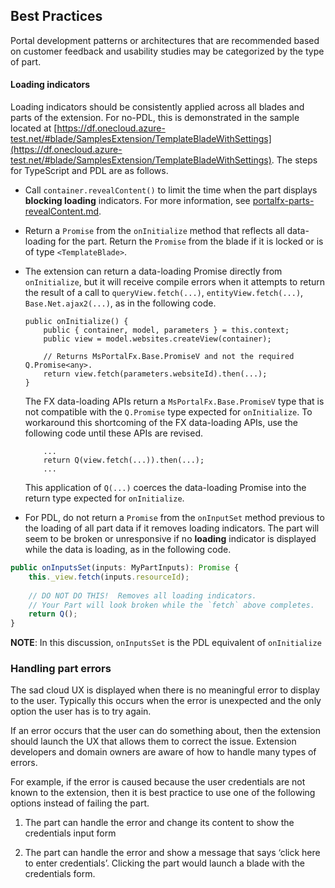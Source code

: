 
<a name="best-practices"></a>
## Best Practices

Portal development patterns or architectures that are recommended based on customer feedback and usability studies may be categorized by the type of part.

<a name="best-practices-loading-indicators"></a>
#### Loading indicators

Loading indicators should be consistently applied across all blades and parts of the extension. For no-PDL, this is demonstrated in the sample located at  [https://df.onecloud.azure-test.net/#blade/SamplesExtension/TemplateBladeWithSettings](https://df.onecloud.azure-test.net/#blade/SamplesExtension/TemplateBladeWithSettings).  The steps for TypeScript and PDL are as follows.

* Call `container.revealContent()` to limit the time when the part displays  **blocking loading** indicators. For more information, see [portalfx-parts-revealContent.md](portalfx-parts-revealContent.md).

* Return a `Promise` from the `onInitialize` method that reflects all data-loading for the part. Return the `Promise` from the blade if it is locked or is of type  `<TemplateBlade>`.

* The extension can return a data-loading Promise directly from `onInitialize`, but it will receive compile errors when it attempts to return the result of a call to `queryView.fetch(...)`, `entityView.fetch(...)`, `Base.Net.ajax2(...)`, as in the following code.

    ```
    public onInitialize() {
        public { container, model, parameters } = this.context;
        public view = model.websites.createView(container);

        // Returns MsPortalFx.Base.PromiseV and not the required Q.Promise<any>.
        return view.fetch(parameters.websiteId).then(...);
    }
    ```

    The FX data-loading APIs return a `MsPortalFx.Base.PromiseV` type that is not compatible with the `Q.Promise` type expected for `onInitialize`.  To workaround this shortcoming of the FX data-loading APIs, use the following code until these APIs are revised. 
    ```
        ...
        return Q(view.fetch(...)).then(...);
        ...
    ```

    This application of `Q(...)`  coerces the data-loading Promise into the return type expected for `onInitialize`.  

* For PDL, do not return a `Promise` from the `onInputSet` method previous to the loading of all part data if it removes loading indicators.   The part will seem to be broken or unresponsive if no **loading** indicator is displayed while the data is loading, as in the following code.

```ts
public onInputsSet(inputs: MyPartInputs): Promise {
    this._view.fetch(inputs.resourceId);
    
    // DO NOT DO THIS!  Removes all loading indicators.
    // Your Part will look broken while the `fetch` above completes.
    return Q();
}
```

**NOTE**: In this discussion, `onInputsSet` is the PDL equivalent of `onInitialize` 

<a name="best-practices-handling-part-errors"></a>
### Handling part errors

The sad cloud UX is displayed when there is no meaningful error to display to the user. Typically this occurs when the error is unexpected and the only option the user has is to try again.

If an error occurs that the user can do something about, then the extension should launch the UX that allows them to correct the issue. Extension developers and domain owners are aware of  how to handle many types of errors.

For example, if the error is caused because the user credentials are not known to the extension, then it is best practice to use one of the following options instead of failing the part.

1. The part can handle the error and change its content to show the credentials input form

1. The part can handle the error and show a message that says ‘click here to enter credentials’. Clicking the part would launch a blade with the credentials form.

 